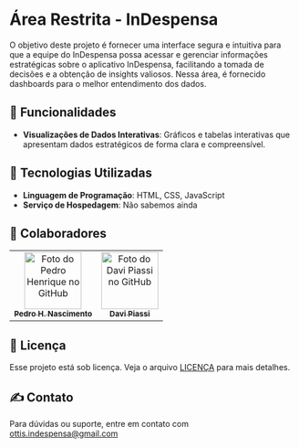 # Área Restrita - InDespensa
O objetivo deste projeto é fornecer uma interface segura e intuitiva para que a equipe do InDespensa possa acessar e gerenciar informações estratégicas sobre o aplicativo InDespensa, facilitando a tomada de decisões e a obtenção de insights valiosos. Nessa área, é fornecido dashboards para o melhor entendimento dos dados.

## 🚀 Funcionalidades 
- **Visualizações de Dados Interativas**: Gráficos e tabelas interativas que apresentam dados estratégicos de forma clara e compreensível.

## 🍳 Tecnologias Utilizadas
- **Linguagem de Programação**: HTML, CSS, JavaScript
- **Serviço de Hospedagem**: Não sabemos ainda

## 🤝 Colaboradores
<table>
  <tr>
    <td align="center">
      <a href="https://github.com/pedroggwp" title="Perfil do Pedro H. Nascimento">
        <img src="https://github.com/pedroggwp.png" width="100px;" alt="Foto do Pedro Henrique no GitHub"/><br>
        <sub>
          <b>Pedro H. Nascimento</b>
        </sub>
      </a>
    </td>
    <td align="center">
      <a href="https://github.com/Davipiassi" title="Perfil do Davi Piassi">
        <img src="https://github.com/Davipiassi.png" width="100px;" alt="Foto do Davi Piassi no GitHub"/><br>
        <sub>
          <b>Davi Piassi</b>
        </sub>
      </a>
    </td>
  </tr>
</table>

## 📝 Licença
Esse projeto está sob licença. Veja o arquivo [LICENÇA](LICENSE) para mais detalhes.

## ✍ Contato
Para dúvidas ou suporte, entre em contato com ottis.indespensa@gmail.com
